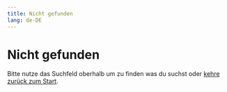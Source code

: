 ```yaml
---
title: Nicht gefunden
lang: de-DE
---
```


# Nicht gefunden

Bitte nutze das Suchfeld oberhalb um zu finden was du suchst oder [kehre zurück zum Start](/).

